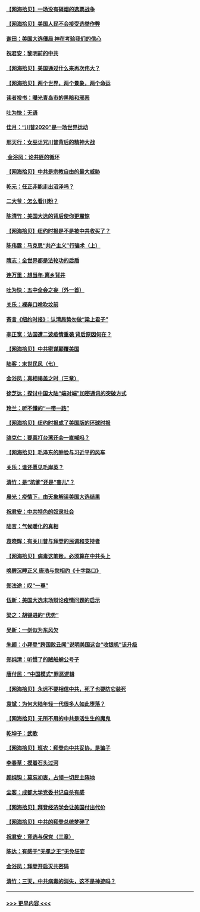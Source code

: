 #### [【网海拾贝】一场没有硝烟的选票战争](../pages/nsc993/n12531883.md?t=11080502) 
#### [【网海拾贝】美国人民不会接受选举作弊](../pages/nsc993/n12528850.md?t=11080502) 
#### [谢田：美国大选僵局 神在考验我们的信心](../pages/nsc993/n12527932.md?t=11080502) 
#### [祝君安：黎明前的中共](../pages/nsc993/n12524071.md?t=11080502) 
#### [【网海拾贝】美国通过什么来再次伟大？](../pages/nsc993/n12523844.md?t=11080502) 
#### [【网海拾贝】两个世界，两个景象，两个命运](../pages/nsc993/n12521419.md?t=11080502) 
#### [读者投书：曝光青岛市的黑暗和邪恶](../pages/nsc993/n12520988.md?t=11080502) 
#### [吐为快：无语](../pages/nsc993/n12518588.md?t=11080502) 
#### [佳月：“川普2020”是一场世界运动](../pages/nsc993/n12518581.md?t=11080502) 
#### [邢天行：女巫诅咒川普背后的精神大战](../pages/nsc993/n12517257.md?t=11080502) 
#### [ 金浴凤：论共匪的循环](../pages/nsc993/n12517133.md?t=11080502) 
#### [【网海拾贝】中共是宗教自由的最大威胁](../pages/nsc993/n12516879.md?t=11080502) 
#### [乾元：任正非能走出沼泽吗？](../pages/nsc993/n12515831.md?t=11080502) 
#### [二大爷：怎么看川粉？](../pages/nsc993/n12515820.md?t=11080502) 
#### [陈清竹：美国大选的背后使你更震惊](../pages/nsc993/n12515589.md?t=11080502) 
#### [【网海拾贝】纽约时报是不是被中共收买了？](../pages/nsc993/n12515122.md?t=11080502) 
#### [陈伟霆：马克思“共产主义”行骗术（上）](../pages/nsc993/n12510217.md?t=11080502) 
#### [隋志：全世界都是法轮功的后盾](../pages/nsc993/n12510636.md?t=11080502) 
#### [连万里：想当年‧离乡背井](../pages/nsc993/n12510623.md?t=11080502) 
#### [吐为快：五中全会之妄（外一首）](../pages/nsc993/n12510470.md?t=11080502) 
#### [关乐：裸奔口哨吹坟前](../pages/nsc993/n12510403.md?t=11080502) 
#### [寄言《纽约时报》：认清局势勿做“梁上君子”](../pages/nsc993/n12510042.md?t=11080502) 
#### [李正宽：法国遭二波疫情重袭 背后原因何在？](../pages/nsc993/n12509971.md?t=11080502) 
#### [【网海拾贝】中共密谋颠覆美国](../pages/nsc993/n12509816.md?t=11080502) 
#### [陆客：末世民风（七）](../pages/nsc993/n12507822.md?t=11080502) 
#### [金浴凤：真相揭盖之时（三章）](../pages/nsc993/n12507804.md?t=11080502) 
#### [徐芝达：探讨中国大陆“端对端”加密通讯的突破方式](../pages/nsc993/n12507682.md?t=11080502) 
#### [玲兰：听不懂的“一带一路”](../pages/nsc993/n12507669.md?t=11080502) 
#### [【网海拾贝】纽约时报成了美国版的环球时报](../pages/nsc993/n12507053.md?t=11080502) 
#### [骆克仁：要真打台湾还会一直喊吗？](../pages/nsc993/n12506843.md?t=11080502) 
#### [【网海拾贝】毛泽东的肿脸与习近平的风车](../pages/nsc993/n12504537.md?t=11080502) 
#### [关乐：谁还愿见毛岸英？](../pages/nsc993/n12503866.md?t=11080502) 
#### [清竹：是“坑爹”还是“害儿”？](../pages/nsc993/n12503034.md?t=11080502) 
#### [晨光：疫情下，由天象解读美国大选结果](../pages/nsc993/n12502536.md?t=11080502) 
#### [祝君安：中共特色的奴隶社会](../pages/nsc993/n12501529.md?t=11080502) 
#### [陆言：气候暖化的真相](../pages/nsc993/n12501183.md?t=11080502) 
#### [袁晓辉：有关川普与拜登的民调和支持者](../pages/nsc993/n12500433.md?t=11080502) 
#### [【网海拾贝】病毒这笔账，必须算在中共头上](../pages/nsc993/n12500320.md?t=11080502) 
#### [唤醒沉睡正义 唐浩与您相约《十字路口》](../pages/nsc993/n12497980.md?t=11080502) 
#### [郑法途：叹“一尊”](../pages/nsc993/n12498837.md?t=11080502) 
#### [伍新：美国大选末场辩论疫情问题的启示](../pages/nsc993/n12498829.md?t=11080502) 
#### [梁之：胡锡进的“优势”](../pages/nsc993/n12498780.md?t=11080502) 
#### [吴新：一剑似为东风欠](../pages/nsc993/n12498772.md?t=11080502) 
#### [朱颜：小拜登“跨国败丑闻”说明美国这台“收银机”该升级](../pages/nsc993/n12498731.md?t=11080502) 
#### [郑纯清：听惯了的贼船艄公号子](../pages/nsc993/n12498721.md?t=11080502) 
#### [唐付民：“中国模式”罪恶逻辑](../pages/nsc993/n12498310.md?t=11080502) 
#### [【网海拾贝】永远不要相信中共，死了也要防它装死](../pages/nsc993/n12498162.md?t=11080502) 
#### [袁斌：为何大陆年轻一代很多人如此堕落？](../pages/nsc993/n12495696.md?t=11080502) 
#### [【网海拾贝】无所不用的中共是活生生的魔鬼](../pages/nsc993/n12495621.md?t=11080502) 
#### [乾坤子：武歌](../pages/nsc993/n12493391.md?t=11080502) 
#### [【网海拾贝】班农：拜登向中共妥协，是骗子](../pages/nsc993/n12492877.md?t=11080502) 
#### [李春草：摸着石头过河](../pages/nsc993/n12491121.md?t=11080502) 
#### [颜纯钩：莫忘初衷，占领一切民主阵地](../pages/nsc993/n12490965.md?t=11080502) 
#### [尘客：成都大学党委书记自杀有感](../pages/nsc993/n12490950.md?t=11080502) 
#### [【网海拾贝】拜登经济学会让美国付出代价](../pages/nsc993/n12489662.md?t=11080502) 
#### [【网海拾贝】中共的拜登总统梦碎了](../pages/nsc993/n12487896.md?t=11080502) 
#### [祝君安：竞选与保党（三章）](../pages/nsc993/n12487258.md?t=11080502) 
#### [陈达：有感于“无冕之王”无免狂妄](../pages/nsc993/n12485133.md?t=11080502) 
#### [金浴凤：拜登开启灭共密码](../pages/nsc993/n12485125.md?t=11080502) 
#### [清竹：三天，中共病毒的消失，这不是神迹吗？](../pages/nsc993/n12485027.md?t=11080502) 

----
#### [ >>> 更早内容 <<< ](../indexes/nsc993-earlier.md)
